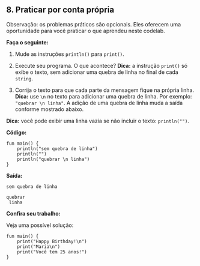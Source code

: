 <h2>8. Praticar por conta própria </h2>
Observação: os problemas práticos são opcionais. Eles oferecem uma oportunidade para você praticar o que aprendeu neste codelab.

<b>Faça o seguinte:</b>

1. Mude as instruções ```println()``` para ```print()```.
2. Execute seu programa. O que acontece?
**Dica:** a instrução ```print()``` só exibe o texto, sem adicionar uma quebra de linha no final de cada ```string```.

3. Corrija o texto para que cada parte da mensagem fique na própria linha.
<b>Dica:</b> use ```\n``` no texto para adicionar uma quebra de linha. Por exemplo: ```"quebrar \n linha"```. A adição de uma quebra de linha muda a saída conforme mostrado abaixo.

<b>Dica:</b> você pode exibir uma linha vazia se não incluir o texto: ```println("")```.

<b>Código:</b>

```
fun main() {
    println("sem quebra de linha")
    println("")
    println("quebrar \n linha")
}
```

<b>Saída:</b>

```
sem quebra de linha

quebrar
 linha
```

<b>Confira seu trabalho:</b>

Veja uma possível solução:

```
fun main() {
    print("Happy Birthday!\n")
    print("Maria\n")
    print("Você tem 25 anos!")
}
```